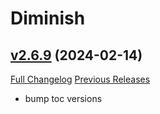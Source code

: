# Diminish

## [v2.6.9](https://github.com/wardz/Diminish/tree/v2.6.9) (2024-02-14)
[Full Changelog](https://github.com/wardz/Diminish/compare/v2.6.8...v2.6.9) [Previous Releases](https://github.com/wardz/Diminish/releases)

- bump toc versions  
